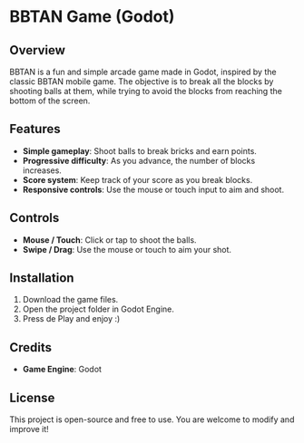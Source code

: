 # BBTAN Game (Godot)

## Overview
BBTAN is a fun and simple arcade game made in Godot, inspired by the classic BBTAN mobile game. The objective is to break all the blocks by shooting balls at them, while trying to avoid the blocks from reaching the bottom of the screen.

## Features
- **Simple gameplay**: Shoot balls to break bricks and earn points.
- **Progressive difficulty**: As you advance, the number of blocks increases.
- **Score system**: Keep track of your score as you break blocks.
- **Responsive controls**: Use the mouse or touch input to aim and shoot.

## Controls
- **Mouse / Touch**: Click or tap to shoot the balls.
- **Swipe / Drag**: Use the mouse or touch to aim your shot.

## Installation
1. Download the game files.
2. Open the project folder in Godot Engine.
3. Press de Play and enjoy :)
## Credits
- **Game Engine**: Godot

## License
This project is open-source and free to use. You are welcome to modify and improve it!
